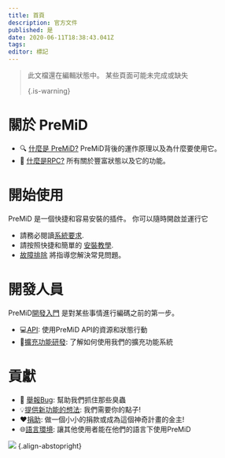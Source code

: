 ```yaml
---
title: 首頁
description: 官方文件
published: 是
date: 2020-06-11T18:38:43.041Z
tags:
editor: 標記
---
```


> 此文檔還在編輯狀態中。 某些頁面可能未完成或缺失 
> 
> {.is-warning}

# 關於 PreMiD
- :mag: [什麼是 PreMiD?](/about) PreMiD背後的運作原理以及為什麼要使用它。
- :link: [什麼是RPC?](https://discordapp.com/rich-presence) 所有關於豐富狀態以及它的功能。

# 開始使用

PreMiD 是一個快捷和容易安裝的插件。 你可以隨時開啟並運行它

- 請務必閱讀[系統要求](/install/requirements).
- 請按照快捷和簡單的 [安裝教學](/install).
- [故障排除](/troubleshooting) 將指導您解決常見問題。

# 開發人員

PreMiD[開發入門](/dev) 是對某些事情進行編碼之前的第一步。

- :computer:[API](/dev/api): 使用PreMiD API的資源和狀態行動
- :wrench:[擴充功能研發](/dev/presence): 了解如何使用我們的擴充功能系統

# 貢獻
- :bug: [舉報Bug](https://github.com/PreMiD): 幫助我們抓住那些臭蟲
- :bulb:[提供新功能的想法](https://discord.gg/WvfVZ8T): 我們需要你的點子!
- :heart:[捐助](https://www.patreon.com/Timeraa): 做一個小小的捐款或成為這個神奇計畫的金主!
- :globe_with_meridians:[語言環境](https://translate.premid.app): 讓其他使用者能在他們的語言下使用PreMiD

![](https://beta.premid.app/img/logo.2b414dc2.gif) {.align-abstopright}